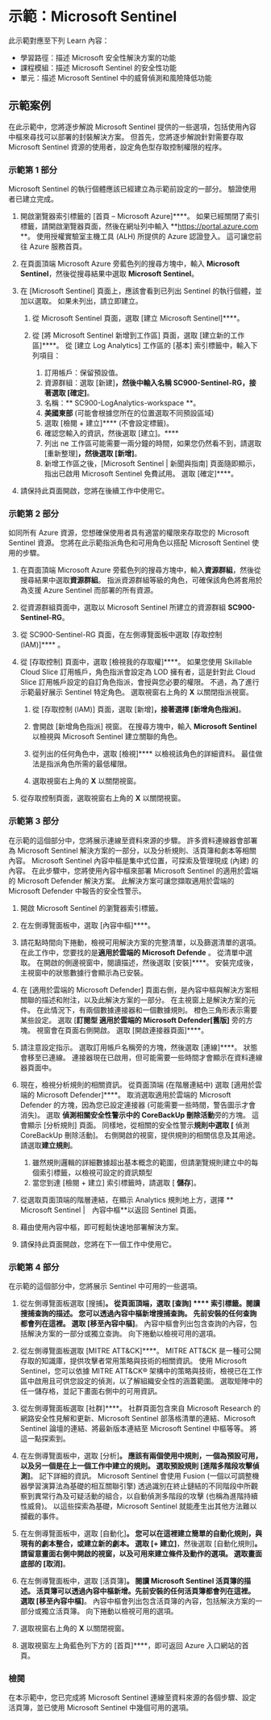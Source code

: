 <!---
---
示範：標題：「Microsoft Sentinel」學習路徑/課程模組/標題：「學習路徑：描述 Microsoft 安全性解決方案的功能；課程模組 3：描述 Microsoft Sentinel 的安全性功能；單元 3：描述 Microsoft Sentinel 中的威脅偵測和移轉功能」
---
--->

# 示範：Microsoft Sentinel

此示範對應至下列 Learn 內容：

- 學習路徑：描述 Microsoft 安全性解決方案的功能
- 課程模組：描述 Microsoft Sentinel 的安全性功能
- 單元：描述 Microsoft Sentinel 中的威脅偵測和風險降低功能

## 示範案例

在此示範中，您將逐步解說 Microsoft Sentinel 提供的一些選項，包括使用內容中樞來尋找可以部署的封裝解決方案。  但首先，您將逐步解說針對需要存取 Microsoft Sentinel 資源的使用者，設定角色型存取控制權限的程序。

### 示範第 1 部分

Microsoft Sentinel 的執行個體應該已經建立為示範前設定的一部分。 驗證使用者已建立完成。

1. 開啟瀏覽器索引標籤的 [首頁 – Microsoft Azure]****。  如果已經關閉了索引標籤，請開啟瀏覽器頁面，然後在網址列中輸入 **https://portal.azure.com **。 使用授權實驗室主機工具 (ALH) 所提供的 Azure 認證登入。  這可讓您前往 Azure 服務首頁。

1. 在頁面頂端 Microsoft Azure 旁藍色列的搜尋方塊中，輸入 **Microsoft Sentinel**，然後從搜尋結果中選取 **Microsoft Sentinel**。  

1. 在 [Microsoft Sentinel] 頁面上，應該會看到已列出 Sentinel 的執行個體，並加以選取。  如果未列出，請立即建立。
    1. 從 Microsoft Sentinel 頁面，選取 [建立 Microsoft Sentinel]****。

    1. 從 [將 Microsoft Sentinel 新增到工作區] 頁面，選取 [建立新的工作區]****。 從 [建立 Log Analytics] 工作區的 [基本] 索引標籤中，輸入下列項目：
        1. 訂用帳戶：保留預設值。
        1. 資源群組：選取 [新建]****，然後中輸入名稱 **SC900-Sentinel-RG**，接著選取 [確定]****。
        1. 名稱：** SC900-LogAnalytics-workspace **。
        1. **美國東部** (可能會根據您所在的位置選取不同預設區域)
        1. 選取 [檢閱 + 建立]**** (不會設定標籤)。
        1. 確認您輸入的資訊，然後選取 [建立]。****
        1. 列出 ne 工作區可能需要一兩分鐘的時間，如果您仍然看不到，請選取 [重新整理]****，然後選取 [新增]****。
        1. 新增工作區之後，[Microsoft Sentinel | 新聞與指南] 頁面隨即顯示，指出已啟用 Microsoft Sentinel 免費試用。  選取 [確定]****。

1. 請保持此頁面開啟，您將在後續工作中使用它。

### 示範第 2 部分

如同所有 Azure 資源，您想確保使用者具有適當的權限來存取您的 Microsoft Sentinel 資源。 您將在此示範指派角色和可用角色以搭配 Microsoft Sentinel 使用的步驟。  

1. 在頁面頂端 Microsoft Azure 旁藍色列的搜尋方塊中，輸入**資源群組**，然後從搜尋結果中選取**資源群組**。 指派資源群組等級的角色，可確保該角色將套用於為支援 Azure Sentinel 而部署的所有資源。

1. 從資源群組頁面中，選取以 Microsoft Sentinel 所建立的資源群組 **SC900-Sentinel-RG**。

1. 從 SC900-Sentinel-RG 頁面，在左側導覽面板中選取 [存取控制　(IAM)]**** 。

1. 從 [存取控制] 頁面中，選取 [檢視我的存取權]****。  如果您使用 Skillable Cloud Slice 訂用帳戶，角色指派會設定為 LOD 擁有者，這是針對此 Cloud Slice 訂用帳戶設定的自訂角色指派，會授與您必要的權限。 不過，為了進行示範最好展示 Sentinel 特定角色。  選取視窗右上角的 **X** 以關閉指派視窗。

    1. 從 [存取控制 (IAM)] 頁面，選取 [新增]****，接著選擇 [新增角色指派]****。

    1. 會開啟 [新增角色指派] 視窗。  在搜尋方塊中，輸入 **Microsoft Sentinel** 以檢視與 Microsoft Sentinel 建立關聯的角色。
    1. 從列出的任何角色中，選取 [檢視]**** 以檢視該角色的詳細資料。  最佳做法是指派角色所需的最低權限。  

    1. 選取視窗右上角的 **X** 以關閉視窗。

1. 從存取控制頁面，選取視窗右上角的 **X** 以關閉視窗。

### 示範第 3 部分

在示範的這個部分中，您將展示連線至資料來源的步驟。 許多資料連線器會部署為 Microsoft Sentinel 解決方案的一部分，以及分析規則、活頁簿和劇本等相關內容。 Microsoft Sentinel 內容中樞是集中式位置，可探索及管理現成 (內建) 的內容。 在此步驟中，您將使用內容中樞來部署 Microsoft Sentinel 的適用於雲端的 Microsoft Defender 解決方案。  此解決方案可讓您擷取適用於雲端的 Microsoft Defender 中報告的安全性警示。

1. 開啟 Microsoft Sentinel 的瀏覽器索引標籤。

1. 在左側導覽面板中，選取 [內容中樞]****。

1. 請花點時間向下捲動，檢視可用解決方案的完整清單，以及篩選清單的選項。  在此工作中，您要找的是**適用於雲端的 Microsoft Defende** 。  從清單中選取。  在開啟的側邊視窗中，閱讀描述，然後選取 [安裝]****。  安裝完成後，主視窗中的狀態數據行會顯示為已安裝。

1. 在 [適用於雲端的 Microsoft Defender] 頁面右側，是內容中樞與解決方案相關聯的描述和附注，以及此解決方案的一部分。  在主視窗上是解決方案的元件。  在此情況下，有兩個數據連接器和一個數據規則。 橙色三角形表示需要某些設定。 選取 [**訂閱型 適用於雲端的 Microsoft Defender[舊版]** 旁的方塊。  視窗會在頁面右側開啟。  選取 [開啟連接器頁面]****。

1. 請注意設定指示。  選取訂用帳戶名稱旁的方塊，然後選取 [連線]****。  狀態會移至已連線。  連接器現在已啟用，但可能需要一些時間才會顯示在資料連線器頁面中。  

1. 現在，檢視分析規則的相關資訊。  從頁面頂端 (在階層連結中) 選取 [適用於雲端的 Microsoft Defender]****。 取消選取適用於雲端的 Microsoft Defender 的方塊，因為您已設定連接器 (可能需要一些時間，警告圖示才會消失)。 選取 **偵測相關安全性警示中的 CoreBackUp 刪除活動**旁的方塊。  這會顯示 [分析規則] 頁面。  同樣地，從相關的安全性警示**規則中選取 [** 偵測 CoreBackUp 刪除活動]。 右側開啟的視窗，提供規則的相關信息及其用途。  請選取**建立規則**。  
    1. 雖然規則邏輯的詳細數據超出基本概念的範圍，但請瀏覽規則建立中的每個索引標籤，以檢視可設定的資訊類型
    1. 當您到達 [檢閱 + 建立] 索引標籤時，請選取 [ **儲存**]。

1. 從選取頁面頂端的階層連結，在顯示 Analytics 規則地上方，選擇 ** Microsoft Sentinel |　內容中樞**以返回 Sentinel 頁面。

1. 藉由使用內容中樞，即可輕鬆快速地部署解決方案。

1. 請保持此頁面開啟，您將在下一個工作中使用它。

### 示範第 4 部分

在示範的這個部分中，您將展示 Sentinel 中可用的一些選項。

1. 從左側導覽面板選取 [搜捕]****。  從頁面頂端，選取 [查詢] **** 索引標籤。閱讀搜捕查詢的描述。 您可以透過內容中樞新增搜捕查詢。 先前安裝的任何查詢都會列在這裡。 選取 [移至內容中樞]****。  內容中樞會列出包含查詢的內容，包括解決方案的一部分或獨立查詢。  向下捲動以檢視可用的選項。

1. 從左側導覽面板選取 [MITRE ATT&CK]****。  MITRE ATT&CK 是一種可公開存取的知識庫，提供攻擊者常用策略與技術的相關資訊。 使用 Microsoft Sentinel，您可以依據 MITRE ATT&CK® 架構中的策略與技術，檢視已在工作區中啟用且可供您設定的偵測，以了解組織安全性的涵蓋範圍。  選取矩陣中的任一儲存格，並記下畫面右側中的可用資訊。  

1. 從左側導覽面板選取 [社群]****。 社群頁面包含來自 Microsoft Research 的網路安全性見解和更新、Microsoft Sentinel 部落格清單的連結、Microsoft Sentinel 論壇的連結、將最新版本連結至 Microsoft Sentinel 中樞等等。 將這一點探索到。

1. 在左側導覽面板中，選取 [分析]****。  應該有兩個使用中規則，一個為預設可用，以及另一個是在上一個工作中建立的規則。 選取預設規則 [進階多階段攻擊偵測]****。  記下詳細的資訊。  Microsoft Sentinel 會使用 Fusion (一個以可調整機器學習演算法為基礎的相互關聯引擎) 透過識別在終止鏈結的不同階段中所觀察到異常行為及可疑活動的組合，以自動偵測多階段的攻擊 (也稱為進階持續性威脅)。 以這些探索為基礎，Microsoft Sentinel 就能產生出其他方法難以攔截的事件。

1. 在左側導覽面板中，選取 [自動化]****。  您可以在這裡建立簡單的自動化規則，與現有的劇本整合，或建立新的劇本。  選取 [+ 建立]****，然後選取 [自動化規則]****。  請留意畫面右側中開啟的視窗，以及可用來建立條件及動作的選項。  選取畫面底部的 [取消]****。

1. 在左側導覽面板中，選取 [活頁簿]****。 閱讀 Microsoft Sentinel 活頁簿的描述。  活頁簿可以透過內容中樞新增。先前安裝的任何活頁簿都會列在這裡。 選取 [移至內容中樞]****。  內容中樞會列出包含活頁簿的內容，包括解決方案的一部分或獨立活頁簿。 向下捲動以檢視可用的選項。

1. 選取視窗右上角的 **X** 以關閉視窗。

1. 選取視窗左上角藍色列下方的 [首頁]****，即可返回 Azure 入口網站的首頁。  

### 檢閱

在本示範中，您已完成將 Microsoft Sentinel 連線至資料來源的各個步驟、設定活頁簿，並已使用 Microsoft Sentinel 中幾個可用的選項。

